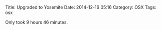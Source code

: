 Title: Upgraded to Yosemite
Date: 2014-12-16 05:16
Category: OSX
Tags: osx

Only took 9 hours 46 minutes.
